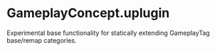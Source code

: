 # GameplayConcept.uplugin
Experimental base functionality for statically extending GameplayTag base/remap categories.
